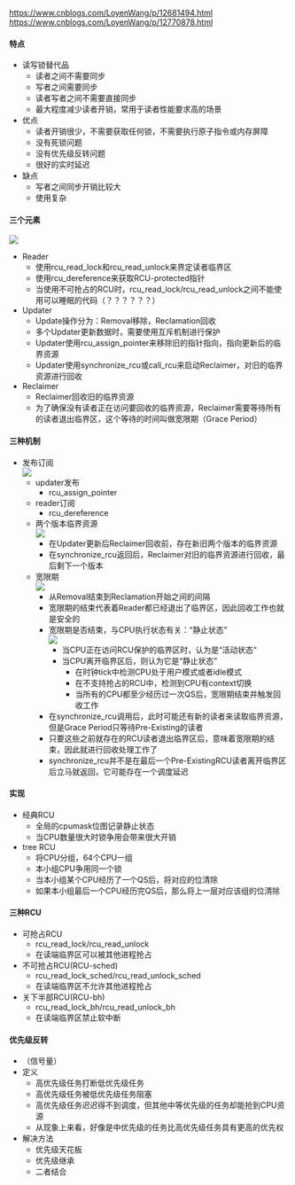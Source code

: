 <https://www.cnblogs.com/LoyenWang/p/12681494.html>  
<https://www.cnblogs.com/LoyenWang/p/12770878.html>  

#### 特点

* 读写锁替代品
  * 读者之间不需要同步
  * 写者之间需要同步
  * 读者写者之间不需要直接同步
  * 最大程度减少读者开销，常用于读者性能要求高的场景
* 优点
  * 读者开销很少，不需要获取任何锁，不需要执行原子指令或内存屏障
  * 没有死锁问题
  * 没有优先级反转问题
  * 很好的实时延迟
* 缺点
  * 写者之间同步开销比较大
  * 使用复杂

#### 三个元素

![](https://img2020.cnblogs.com/blog/1771657/202004/1771657-20200411183349989-1834656562.png)  

* Reader  
  * 使用rcu_read_lock和rcu_read_unlock来界定读者临界区  
  * 使用rcu_dereference来获取RCU-protected指针  
  * 当使用不可抢占的RCU时，rcu_read_lock/rcu_read_unlock之间不能使用可以睡眠的代码（？？？？？？）  
* Updater  
  * Update操作分为：Removal移除，Reclamation回收  
  * 多个Updater更新数据时，需要使用互斥机制进行保护  
  * Updater使用rcu_assign_pointer来移除旧的指针指向，指向更新后的临界资源  
  * Updater使用synchronize_rcu或call_rcu来启动Reclaimer，对旧的临界资源进行回收  
* Reclaimer  
  * Reclaimer回收旧的临界资源  
  * 为了确保没有读者正在访问要回收的临界资源，Reclaimer需要等待所有的读者退出临界区，这个等待的时间叫做宽限期（Grace Period）  
  
#### 三种机制  

* 发布订阅  
![](https://img2020.cnblogs.com/blog/1771657/202004/1771657-20200411183432761-182154843.png)  
  * updater发布  
    * rcu_assign_pointer  
  * reader订阅  
    * rcu_dereference  
  * 两个版本临界资源  
![](https://img2020.cnblogs.com/blog/1771657/202004/1771657-20200411183605937-603269025.png)  
    * 在Updater更新后Reclaimer回收前，存在新旧两个版本的临界资源  
    * 在synchronize_rcu返回后，Reclaimer对旧的临界资源进行回收，最后剩下一个版本  
  * 宽限期  
![](https://img2020.cnblogs.com/blog/1771657/202004/1771657-20200411183529886-207985640.png)  
    * 从Removal结束到Reclamation开始之间的间隔  
    * 宽限期的结束代表着Reader都已经退出了临界区，因此回收工作也就是安全的  
    * 宽限期是否结束，与CPU执行状态有关：“静止状态”  
![](https://img2020.cnblogs.com/blog/1771657/202004/1771657-20200424230751096-891760571.png)  
      * 当CPU正在访问RCU保护的临界区时，认为是“活动状态“  
      * 当CPU离开临界区后，则认为它是“静止状态”  
        * 在时钟tick中检测CPU处于用户模式或者idle模式  
        * 在不支持抢占的RCU中，检测到CPU有context切换  
        * 当所有的CPU都至少经历过一次QS后，宽限期结束并触发回收工作  
    * 在synchronize_rcu调用后，此时可能还有新的读者来读取临界资源，但是Grace Period只等待Pre-Existing的读者  
    * 只要这些之前就存在的RCU读者退出临界区后，意味着宽限期的结束，因此就进行回收处理工作了  
    * synchronize_rcu并不是在最后一个Pre-ExistingRCU读者离开临界区后立马就返回，它可能存在一个调度延迟  
  
#### 实现  

* 经典RCU  
  * 全局的cpumask位图记录静止状态  
  * 当CPU数量很大时锁争用会带来很大开销  
* tree RCU  
  * 将CPU分组，64个CPU一组  
  * 本小组CPU争用同一个锁  
  * 当本小组某个CPU经历了一个QS后，将对应的位清除  
  * 如果本小组最后一个CPU经历完QS后，那么将上一层对应该组的位清除  
  
#### 三种RCU  

* 可抢占RCU  
  * rcu_read_lock/rcu_read_unlock  
  * 在读端临界区可以被其他进程抢占  
* 不可抢占RCU(RCU-sched)  
  * rcu_read_lock_sched/rcu_read_unlock_sched
  * 在读端临界区不允许其他进程抢占
* 关下半部RCU(RCU-bh)
  * rcu_read_lock_bh/rcu_read_unlock_bh  
  * 在读端临界区禁止软中断  
  
#### 优先级反转  

* （信号量）  
* 定义  
  * 高优先级任务打断低优先级任务  
  * 高优先级任务被低优先级任务阻塞  
  * 高优先级任务迟迟得不到调度，但其他中等优先级的任务却能抢到CPU资源  
  * 从现象上来看，好像是中优先级的任务比高优先级任务具有更高的优先权  
* 解决方法  
  * 优先级天花板  
  * 优先级继承  
  * 二者结合  
